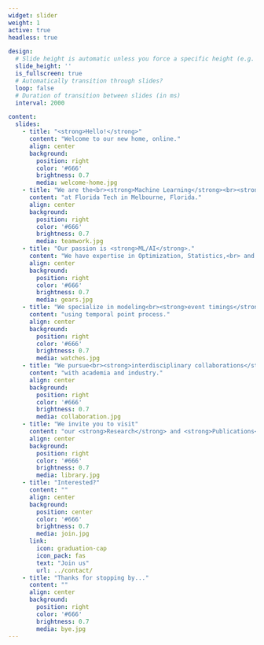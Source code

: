 ```yaml
---
widget: slider
weight: 1
active: true
headless: true

design:
  # Slide height is automatic unless you force a specific height (e.g. '400px')
  slide_height: ''
  is_fullscreen: true
  # Automatically transition through slides?
  loop: false
  # Duration of transition between slides (in ms)
  interval: 2000

content:
  slides:
    - title: "<strong>Hello!</strong>"
      content: "Welcome to our new home, online."
      align: center
      background:
        position: right
        color: '#666'
        brightness: 0.7
        media: welcome-home.jpg
    - title: "We are the<br><strong>Machine Learning</strong><br><strong>Research Group</strong>" 
      content: "at Florida Tech in Melbourne, Florida."
      align: center
      background:
        position: right
        color: '#666'
        brightness: 0.7
        media: teamwork.jpg
    - title: "Our passion is <strong>ML/AI</strong>." 
      content: "We have expertise in Optimization, Statistics,<br> and Probabilistic Modelling."
      align: center
      background:
        position: right
        color: '#666'
        brightness: 0.7
        media: gears.jpg
    - title: "We specialize in modeling<br><strong>event timings</strong>" 
      content: "using temporal point process."
      align: center
      background:
        position: right
        color: '#666'
        brightness: 0.7
        media: watches.jpg  
    - title: "We pursue<br><strong>interdisciplinary collaborations</strong>" 
      content: "with academia and industry."
      align: center
      background:
        position: right
        color: '#666'
        brightness: 0.7
        media: collaboration.jpg  
    - title: "We invite you to visit" 
      content: "our <strong>Research</strong> and <strong>Publications</strong> pages."
      align: center
      background:
        position: right
        color: '#666'
        brightness: 0.7
        media: library.jpg  
    - title: "Interested?" 
      content: ""
      align: center
      background:
        position: center
        color: '#666'
        brightness: 0.7
        media: join.jpg   
      link:
        icon: graduation-cap
        icon_pack: fas
        text: "Join us"
        url: ../contact/  
    - title: "Thanks for stopping by..." 
      content: ""
      align: center
      background:
        position: right
        color: '#666'
        brightness: 0.7
        media: bye.jpg
---
```

